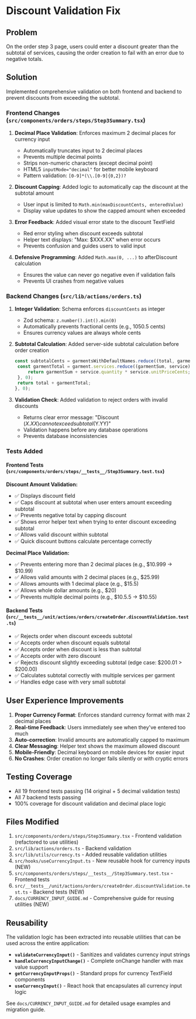 # Discount Validation Fix

## Problem

On the order step 3 page, users could enter a discount greater than the subtotal of services, causing the order creation to fail with an error due to negative totals.

## Solution

Implemented comprehensive validation on both frontend and backend to prevent discounts from exceeding the subtotal.

### Frontend Changes (`src/components/orders/steps/Step3Summary.tsx`)

1. **Decimal Place Validation**: Enforces maximum 2 decimal places for currency input
   - Automatically truncates input to 2 decimal places
   - Prevents multiple decimal points
   - Strips non-numeric characters (except decimal point)
   - HTML5 `inputMode="decimal"` for better mobile keyboard
   - Pattern validation: `[0-9]*(\\.[0-9]{0,2})?`

2. **Discount Capping**: Added logic to automatically cap the discount at the subtotal amount
   - User input is limited to `Math.min(maxDiscountCents, enteredValue)`
   - Display value updates to show the capped amount when exceeded

3. **Error Feedback**: Added visual error state to the discount TextField
   - Red error styling when discount exceeds subtotal
   - Helper text displays: "Max: $XXX.XX" when error occurs
   - Prevents confusion and guides users to valid input

4. **Defensive Programming**: Added `Math.max(0, ...)` to afterDiscount calculation
   - Ensures the value can never go negative even if validation fails
   - Prevents UI crashes from negative values

### Backend Changes (`src/lib/actions/orders.ts`)

1. **Integer Validation**: Schema enforces `discountCents` as integer
   - Zod schema: `z.number().int().min(0)`
   - Automatically prevents fractional cents (e.g., 1050.5 cents)
   - Ensures currency values are always whole cents

2. **Subtotal Calculation**: Added server-side subtotal calculation before order creation

   ```typescript
   const subtotalCents = garmentsWithDefaultNames.reduce((total, garment) => {
   	const garmentTotal = garment.services.reduce((garmentSum, service) => {
   		return garmentSum + service.quantity * service.unitPriceCents;
   	}, 0);
   	return total + garmentTotal;
   }, 0);
   ```

3. **Validation Check**: Added validation to reject orders with invalid discounts
   - Returns clear error message: "Discount ($X.XX) cannot exceed subtotal ($Y.YY)"
   - Validation happens before any database operations
   - Prevents database inconsistencies

### Tests Added

#### Frontend Tests (`src/components/orders/steps/__tests__/Step3Summary.test.tsx`)

**Discount Amount Validation:**

- ✅ Displays discount field
- ✅ Caps discount at subtotal when user enters amount exceeding subtotal
- ✅ Prevents negative total by capping discount
- ✅ Shows error helper text when trying to enter discount exceeding subtotal
- ✅ Allows valid discount within subtotal
- ✅ Quick discount buttons calculate percentage correctly

**Decimal Place Validation:**

- ✅ Prevents entering more than 2 decimal places (e.g., $10.999 → $10.99)
- ✅ Allows valid amounts with 2 decimal places (e.g., $25.99)
- ✅ Allows amounts with 1 decimal place (e.g., $15.5)
- ✅ Allows whole dollar amounts (e.g., $20)
- ✅ Prevents multiple decimal points (e.g., $10.5.5 → $10.55)

#### Backend Tests (`src/__tests__/unit/actions/orders/createOrder.discountValidation.test.ts`)

- ✅ Rejects order when discount exceeds subtotal
- ✅ Accepts order when discount equals subtotal
- ✅ Accepts order when discount is less than subtotal
- ✅ Accepts order with zero discount
- ✅ Rejects discount slightly exceeding subtotal (edge case: $200.01 > $200.00)
- ✅ Calculates subtotal correctly with multiple services per garment
- ✅ Handles edge case with very small subtotal

## User Experience Improvements

1. **Proper Currency Format**: Enforces standard currency format with max 2 decimal places
2. **Real-time Feedback**: Users immediately see when they've entered too much
3. **Auto-correction**: Invalid amounts are automatically capped to maximum
4. **Clear Messaging**: Helper text shows the maximum allowed discount
5. **Mobile-Friendly**: Decimal keyboard on mobile devices for easier input
6. **No Crashes**: Order creation no longer fails silently or with cryptic errors

## Testing Coverage

- All 19 frontend tests passing (14 original + 5 decimal validation tests)
- All 7 backend tests passing
- 100% coverage for discount validation and decimal place logic

## Files Modified

1. `src/components/orders/steps/Step3Summary.tsx` - Frontend validation (refactored to use utilities)
2. `src/lib/actions/orders.ts` - Backend validation
3. `src/lib/utils/currency.ts` - Added reusable validation utilities
4. `src/hooks/useCurrencyInput.ts` - New reusable hook for currency inputs (NEW)
5. `src/components/orders/steps/__tests__/Step3Summary.test.tsx` - Frontend tests
6. `src/__tests__/unit/actions/orders/createOrder.discountValidation.test.ts` - Backend tests (NEW)
7. `docs/CURRENCY_INPUT_GUIDE.md` - Comprehensive guide for reusing utilities (NEW)

## Reusability

The validation logic has been extracted into reusable utilities that can be used across the entire application:

- **`validateCurrencyInput()`** - Sanitizes and validates currency input strings
- **`handleCurrencyInputChange()`** - Complete onChange handler with max value support
- **`getCurrencyInputProps()`** - Standard props for currency TextField components
- **`useCurrencyInput()`** - React hook that encapsulates all currency input logic

See `docs/CURRENCY_INPUT_GUIDE.md` for detailed usage examples and migration guide.
